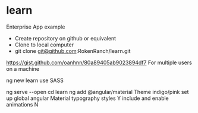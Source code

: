 # learn

Enterprise App example

* Create repository on github or equivalent
* Clone to local computer
* git clone git@github.com:RokenRanch/learn.git

<https://gist.github.com/oanhnn/80a89405ab9023894df7> For multiple users on a machine

ng new learn
use SASS

ng serve --open
cd learn
ng add @angular/material
Theme indigo/pink
set up global angular Material typography styles Y
include and enable animations N
